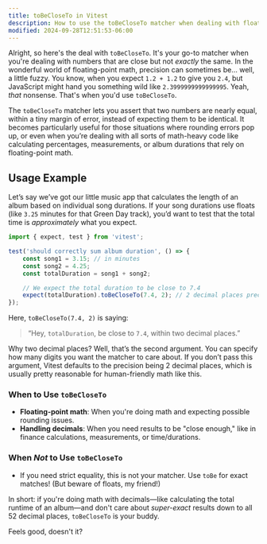 ```yaml
---
title: toBeCloseTo in Vitest
description: How to use the toBeCloseTo matcher when dealing with floating-point math.
modified: 2024-09-28T12:51:53-06:00
---
```


Alright, so here's the deal with `toBeCloseTo`. It's your go-to matcher when you're dealing with numbers that are close but not *exactly* the same. In the wonderful world of floating-point math, precision can sometimes be… well, a little fuzzy. You know, when you expect `1.2 + 1.2` to give you `2.4`, but JavaScript might hand you something wild like `2.3999999999999995`. Yeah, *that* nonsense. That's when you'd use `toBeCloseTo`.

The `toBeCloseTo` matcher lets you assert that two numbers are nearly equal, within a tiny margin of error, instead of expecting them to be identical. It becomes particularly useful for those situations where rounding errors pop up, or even when you’re dealing with all sorts of math-heavy code like calculating percentages, measurements, or album durations that rely on floating-point math.

## Usage Example

Let’s say we’ve got our little music app that calculates the length of an album based on individual song durations. If your song durations use floats (like `3.25` minutes for that Green Day track), you’d want to test that the total time is *approximately* what you expect.

```javascript
import { expect, test } from 'vitest';

test('should correctly sum album duration', () => {
	const song1 = 3.15; // in minutes
	const song2 = 4.25;
	const totalDuration = song1 + song2;

	// We expect the total duration to be close to 7.4
	expect(totalDuration).toBeCloseTo(7.4, 2); // 2 decimal places precision
});
```

Here, `toBeCloseTo(7.4, 2)` is saying:

> “Hey, `totalDuration`, be close to `7.4`, within two decimal places.”

Why two decimal places? Well, that’s the second argument. You can specify how many digits you want the matcher to care about. If you don’t pass this argument, Vitest defaults to the precision being 2 decimal places, which is usually pretty reasonable for human-friendly math like this.

### When to Use `toBeCloseTo`

- **Floating-point math**: When you're doing math and expecting possible rounding issues.
- **Handling decimals**: When you need results to be "close enough," like in finance calculations, measurements, or time/durations.

### When *Not* to Use `toBeCloseTo`

- If you need strict equality, this is not your matcher. Use `toBe` for exact matches! (But beware of floats, my friend!)

In short: if you're doing math with decimals—like calculating the total runtime of an album—and don't care about *super-exact* results down to all 52 decimal places, `toBeCloseTo` is your buddy.

Feels good, doesn't it?

```ts
```
